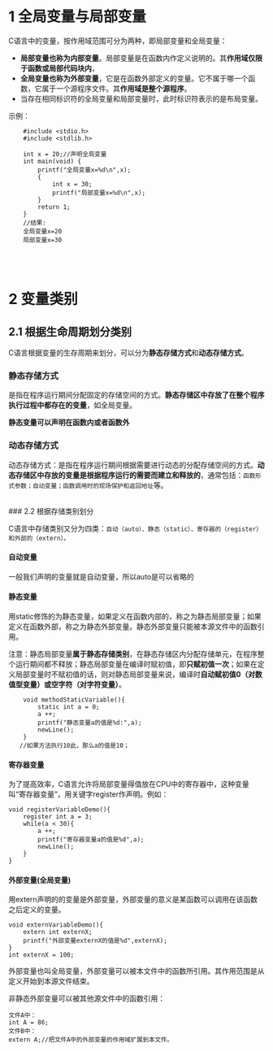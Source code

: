 # 1 全局变量与局部变量

C语言中的变量，按作用域范围可分为两种，即局部变量和全局变量：

- **局部变量也称为内部变量**。局部变量是在函数内作定义说明的。其**作用域仅限于函数或局部代码块内**，
- **全局变量也称为外部变量**，它是在函数外部定义的变量。它不属于哪一个函数，它属于一个源程序文件。其**作用域是整个源程序**。
- 当存在相同标识符的全局变量和局部变量时，此时标识符表示的是布局变量。

示例：

```
    #include <stdio.h>
    #include <stdlib.h>

    int x = 20;//声明全局变量
    int main(void) {
        printf("全局变量x=%d\n",x);
        {
            int x = 30;
            printf("局部变量x=%d\n",x);
        }
        return 1;
    }
    //结果:
    全局变量x=20
    局部变量x=30
```

<br><br>
# 2  变量类别

## 2.1  根据生命周期划分类别

C语言根据变量的生存周期来划分，可以分为**静态存储方式**和**动态存储方式**。

### 静态存储方式

是指在程序运行期间分配固定的存储空间的方式。**静态存储区中存放了在整个程序执行过程中都存在的变量**，如全局变量。

**静态变量可以声明在函数内或者函数外**

### 动态存储方式

动态存储方式：是指在程序运行期间根据需要进行动态的分配存储空间的方式。**动态存储区中存放的变量是根据程序运行的需要而建立和释放的**，通常包括：`函数形式参数；自动变量；函数调用时的现场保护和返回地址`等。

<br>
### 2.2 根据存储类别划分

C语言中存储类别又分为四类：`自动（auto）、静态（static）、寄存器的（register）和外部的（extern）。`


#### 自动变量

一般我们声明的变量就是自动变量，所以auto是可以省略的


#### 静态变量

用static修饰的为静态变量，如果定义在函数内部的，称之为静态局部变量；如果定义在函数外部，称之为静态外部变量。静态外部变量只能被本源文件中的函数引用。

注意：静态局部变量**属于静态存储类别**，在静态存储区内分配存储单元，在程序整个运行期间都不释放；静态局部变量在编译时赋初值，即**只赋初值一次**；如果在定义局部变量时不赋初值的话，则对静态局部变量来说，编译时**自动赋初值0（对数值型变量）或空字符（对字符变量）**。
```
    void methodStaticVariable(){
        static int a = 0;
        a ++;
        printf("静态变量a的值是%d:",a);
        newLine();
    }
   //如果方法执行10此，那么a的值是10；
```

#### 寄存器变量

为了提高效率，C语言允许将局部变量得值放在CPU中的寄存器中，这种变量叫“寄存器变量”，用关键字register作声明。例如：

    void registerVariableDemo(){
        register int a = 3;
        while(a < 30){
            a ++;
            printf("寄存器变量a的值是%d",a);
            newLine();
        }
    }

#### 外部变量(全局变量)

用extern声明的的变量是外部变量，外部变量的意义是某函数可以调用在该函数之后定义的变量。

    void externVariableDemo(){
        extern int externX;
        printf("外部变量externX的值是%d",externX);
    }
    int externX = 100;

外部变量也叫全局变量，外部变量可以被本文件中的函数所引用。其作用范围是从定义开始到本源文件结束。

非静态外部变量可以被其他源文件中的函数引用：

```
文件A中：
int A = 86;
文件B中：
extern A;//把文件A中的外部变量的作用域扩展到本文件。
```









